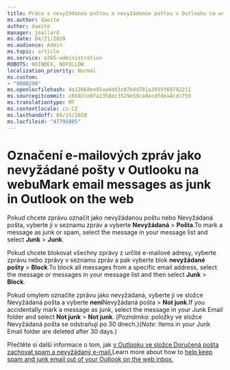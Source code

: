 ```yaml
---
title: Práce s nevyžádanou poštou a nevyžádanou poštou v Outlooku na webu
ms.author: daeite
author: daeite
manager: joallard
ms.date: 04/21/2020
ms.audience: Admin
ms.topic: article
ms.service: o365-administration
ROBOTS: NOINDEX, NOFOLLOW
localization_priority: Normal
ms.custom:
- "9000290"
ms.openlocfilehash: 4a12668ee95aa4dd3c07b0d781a3935f69792211
ms.sourcegitcommit: c6692ce0fa1358ec3529e59ca0ecdfdea4cdc759
ms.translationtype: MT
ms.contentlocale: cs-CZ
ms.lasthandoff: 09/15/2020
ms.locfileid: "47795885"
---
```

# <a name="mark-email-messages-as-junk-in-outlook-on-the-web"></a><span data-ttu-id="39151-102">Označení e-mailových zpráv jako nevyžádané pošty v Outlooku na webu</span><span class="sxs-lookup"><span data-stu-id="39151-102">Mark email messages as junk in Outlook on the web</span></span>

<span data-ttu-id="39151-103">Pokud chcete zprávu označit jako nevyžádanou poštu nebo Nevyžádaná pošta, vyberte ji v seznamu zpráv a vyberte **Nevyžádaná**  >  **Pošta**.</span><span class="sxs-lookup"><span data-stu-id="39151-103">To mark a message as junk or spam, select the message in your message list and select **Junk** > **Junk**.</span></span>

<span data-ttu-id="39151-104">Pokud chcete blokovat všechny zprávy z určité e-mailové adresy, vyberte zprávu nebo zprávy v seznamu zpráv a pak vyberte blok **nevyžádané pošty**  >  **Block**.</span><span class="sxs-lookup"><span data-stu-id="39151-104">To block all messages from a specific email address, select the message or messages in your message list and then select **Junk** > **Block**.</span></span>

<span data-ttu-id="39151-105">Pokud omylem označíte zprávu jako nevyžádaná, vyberte ji ve složce Nevyžádaná pošta a vyberte **není**Nevyžádaná pošta  >  **Not junk**.</span><span class="sxs-lookup"><span data-stu-id="39151-105">If you accidentally mark a message as junk, select the message in your Junk Email folder and select **Not junk** > **Not junk**.</span></span> <span data-ttu-id="39151-106">(*Poznámka:* položky ve složce Nevyžádaná pošta se odstraňují po 30 dnech.)</span><span class="sxs-lookup"><span data-stu-id="39151-106">(*Note:* Items in your Junk Email folder are deleted after 30 days.)</span></span>

<span data-ttu-id="39151-107">Přečtěte si další informace o tom, jak [v Outlooku ve složce Doručená pošta zachovat spam a nevyžádaný e-mail.](https://support.office.com/article/db786e79-54e2-40cc-904f-d89d57b7f41d)</span><span class="sxs-lookup"><span data-stu-id="39151-107">Learn more about how to [help keep spam and junk email out of your Outlook on the web inbox.](https://support.office.com/article/db786e79-54e2-40cc-904f-d89d57b7f41d)</span></span>